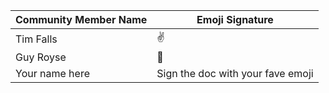Community Member Name | Emoji Signature
------------ | -------------
Tim Falls | :v:
Guy Royse | :metal:
Your name here | Sign the doc with your fave emoji
